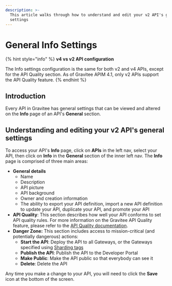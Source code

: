 ```yaml
---
description: >-
  This article walks through how to understand and edit your v2 API's general
  settings
---
```


# General Info Settings

{% hint style="info" %}
**v4 vs v2 API configuration**

The Info settings configuration is the same for both v2 and v4 APIs, except for the API Quality section. As of Gravitee APIM 4.1, only v2 APIs support the API Quality feature.
{% endhint %}

## Introduction

Every API in Gravitee has general settings that can be viewed and altered on the **Info** page of an API's **General** section.

## Understanding and editing your v2 API's general settings

To access your API's **Info** page, click on **APIs** in the left nav, select your API, then click on **Info** in the **General** section of the inner left nav. The **Info** page is comprised of three main areas:

* **General details**
  * Name
  * Description
  * API picture
  * API background
  * Owner and creation information
  * The ability to export your API definition, import a new API definition to update your API, duplicate your API, and promote your API
* **API Quality**: This section describes how well your API conforms to set API quality rules. For more information on the Gravitee API Quality feature, please refer to the [API Quality documentation](../../api-measurement-tracking-and-analytics/using-the-api-quality-feature.md).
* **Danger Zone:** This section includes access to mission-critical (and potentially dangerous) actions:
  * **Start the API**: Deploy the API to all Gateways, or the Gateways specified using [Sharding tags](../../../getting-started/configuration/the-gravitee-api-gateway/sharding-tags.md)
  * **Publish the API**: Publish the API to the Developer Portal
  * **Make Public**: Make the API public so that everybody can see it
  * **Delete**: Delete the API

Any time you make a change to your API, you will need to click the **Save** icon at the bottom of the screen.
